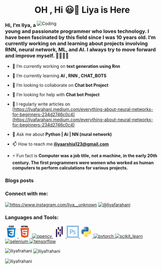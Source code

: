 <h1 align="center">OH , Hi 😃👋 Liya is Here</h1>
<img align="right" alt="Coding" width="400" src="https://64.media.tumblr.com/054e827b66435f6782ec67fb788f20a3/tumblr_mzb9avELJk1qza1qzo1_400.gifv"</img>
<h3 align="left">Hi, I’m Ilya, a young and passionate programmer who loves technology. I have been fascinated by this field since I was 10 years old. I’m currently working on and learning about projects involving RNN, neural network, ML, and AI. I always try to move forward and improve myself. 🚀👨‍💻🧠
</h3>







- 🔭 I’m currently working on **text generation using Rnn**

- 🌱 I’m currently learning **AI , RNN , CHAT_BOTS**

- 👯 I’m looking to collaborate on **Chat bot Project**

- 🤝 I’m looking for help with **Chat bot Project**

- 📝 I regularly write articles on [https://liyafarahani.medium.com/everything-about-neural-networks-for-beginners-234d2746c0c4](https://liyafarahani.medium.com/everything-about-neural-networks-for-beginners-234d2746c0c4)

- 💬 Ask me about **Python | Ai | NN (nural network)**

- 📫 How to reach me **iliyaarshia123@gmail.com**

- ⚡ Fun fact is **Computer was a job title, not a machine, in the early 20th century. The first programmers were women who worked as human computers to perform calculations for various projects.**

### Blogs posts
<!-- BLOG-POST-LIST:START -->
<!-- BLOG-POST-LIST:END -->

<h3 align="left">Connect with me:</h3>
<p align="left">
<a href="https://instagram.com/https://www.instagram.com/liya__unknown" target="blank"><img align="center" src="https://raw.githubusercontent.com/rahuldkjain/github-profile-readme-generator/master/src/images/icons/Social/instagram.svg" alt="https://www.instagram.com/liya__unknown" height="30" width="40" /></a>
<a href="https://medium.com/@liyafarahani" target="blank"><img align="center" src="https://raw.githubusercontent.com/rahuldkjain/github-profile-readme-generator/master/src/images/icons/Social/medium.svg" alt="@liyafarahani" height="30" width="40" /></a>
</p>

<h3 align="left">Languages and Tools:</h3>
<p align="left"> <a href="https://www.w3schools.com/css/" target="_blank" rel="noreferrer"> <img src="https://raw.githubusercontent.com/devicons/devicon/master/icons/css3/css3-original-wordmark.svg" alt="css3" width="40" height="40"/> </a> <a href="https://www.w3.org/html/" target="_blank" rel="noreferrer"> <img src="https://raw.githubusercontent.com/devicons/devicon/master/icons/html5/html5-original-wordmark.svg" alt="html5" width="40" height="40"/> </a> <a href="https://opencv.org/" target="_blank" rel="noreferrer"> <img src="https://www.vectorlogo.zone/logos/opencv/opencv-icon.svg" alt="opencv" width="40" height="40"/> </a> <a href="https://pandas.pydata.org/" target="_blank" rel="noreferrer"> <img src="https://raw.githubusercontent.com/devicons/devicon/2ae2a900d2f041da66e950e4d48052658d850630/icons/pandas/pandas-original.svg" alt="pandas" width="40" height="40"/> </a> <a href="https://www.photoshop.com/en" target="_blank" rel="noreferrer"> <img src="https://raw.githubusercontent.com/devicons/devicon/master/icons/photoshop/photoshop-line.svg" alt="photoshop" width="40" height="40"/> </a> <a href="https://www.python.org" target="_blank" rel="noreferrer"> <img src="https://raw.githubusercontent.com/devicons/devicon/master/icons/python/python-original.svg" alt="python" width="40" height="40"/> </a> <a href="https://pytorch.org/" target="_blank" rel="noreferrer"> <img src="https://www.vectorlogo.zone/logos/pytorch/pytorch-icon.svg" alt="pytorch" width="40" height="40"/> </a> <a href="https://scikit-learn.org/" target="_blank" rel="noreferrer"> <img src="https://upload.wikimedia.org/wikipedia/commons/0/05/Scikit_learn_logo_small.svg" alt="scikit_learn" width="40" height="40"/> </a> <a href="https://www.selenium.dev" target="_blank" rel="noreferrer"> <img src="https://raw.githubusercontent.com/detain/svg-logos/780f25886640cef088af994181646db2f6b1a3f8/svg/selenium-logo.svg" alt="selenium" width="40" height="40"/> </a> <a href="https://www.tensorflow.org" target="_blank" rel="noreferrer"> <img src="https://www.vectorlogo.zone/logos/tensorflow/tensorflow-icon.svg" alt="tensorflow" width="40" height="40"/> </a> </p>


<p><img align="left" src="https://github-readme-stats.vercel.app/api/top-langs?username=iliyafrahani&show_icons=true&locale=en&layout=compact" alt="iliyafrahani" /></p>

<p>&nbsp;<img align="center" src="https://github-readme-stats.vercel.app/api?username=iliyafrahani&show_icons=true&locale=en" alt="iliyafrahani" /></p>

<p><img align="center" src="https://github-readme-streak-stats.herokuapp.com/?user=iliyafrahani&" alt="iliyafrahani" /></p>
